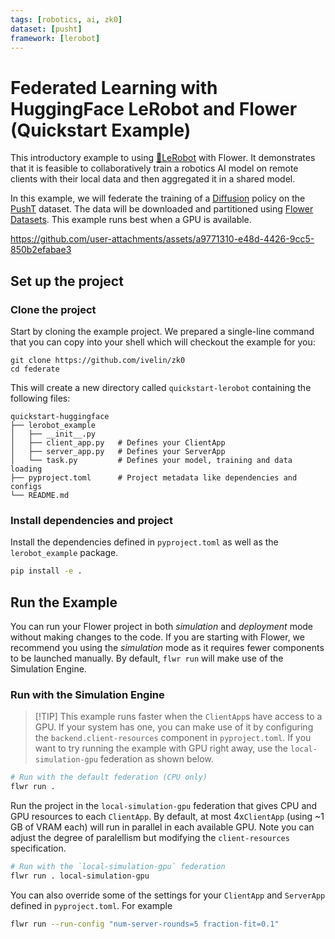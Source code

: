 ```yaml
---
tags: [robotics, ai, zk0]
dataset: [pusht]
framework: [lerobot]
---
```


# Federated Learning with HuggingFace LeRobot and Flower (Quickstart Example)

This introductory example to using [🤗LeRobot](https://huggingface.co/lerobot) with Flower. It demonstrates that it is feasible to collaboratively train a robotics AI model on remote clients with their local data and then aggregated it in a shared model.

In this example, we will federate the training of a [Diffusion](https://arxiv.org/abs/2303.04137) policy on the [PushT](https://huggingface.co/datasets/lerobot/pusht/tree/v1.3) dataset. The data will be downloaded and partitioned using [Flower Datasets](https://flower.ai/docs/datasets/). This example runs best when a GPU is available.

https://github.com/user-attachments/assets/a9771310-e48d-4426-9cc5-850b2efabae3

## Set up the project

### Clone the project

Start by cloning the example project. We prepared a single-line command that you can copy into your shell which will checkout the example for you:

```shell
git clone https://github.com/ivelin/zk0
cd federate
```

This will create a new directory called `quickstart-lerobot` containing the following files:

```shell
quickstart-huggingface
├── lerobot_example
│   ├── __init__.py
│   ├── client_app.py   # Defines your ClientApp
│   ├── server_app.py   # Defines your ServerApp
│   └── task.py         # Defines your model, training and data loading
├── pyproject.toml      # Project metadata like dependencies and configs
└── README.md
```

### Install dependencies and project

Install the dependencies defined in `pyproject.toml` as well as the `lerobot_example` package.

```bash
pip install -e .
```

## Run the Example

You can run your Flower project in both _simulation_ and _deployment_ mode without making changes to the code. If you are starting with Flower, we recommend you using the _simulation_ mode as it requires fewer components to be launched manually. By default, `flwr run` will make use of the Simulation Engine.

### Run with the Simulation Engine

> \[!TIP\]
> This example runs faster when the `ClientApp`s have access to a GPU. If your system has one, you can make use of it by configuring the `backend.client-resources` component in `pyproject.toml`. If you want to try running the example with GPU right away, use the `local-simulation-gpu` federation as shown below.

```bash
# Run with the default federation (CPU only)
flwr run .
```

Run the project in the `local-simulation-gpu` federation that gives CPU and GPU resources to each `ClientApp`. By default, at most 4x`ClientApp` (using ~1 GB of VRAM each) will run in parallel in each available GPU. Note you can adjust the degree of paralellism but modifying the `client-resources` specification.

```bash
# Run with the `local-simulation-gpu` federation
flwr run . local-simulation-gpu
```

You can also override some of the settings for your `ClientApp` and `ServerApp` defined in `pyproject.toml`. For example

```bash
flwr run --run-config "num-server-rounds=5 fraction-fit=0.1"
```
